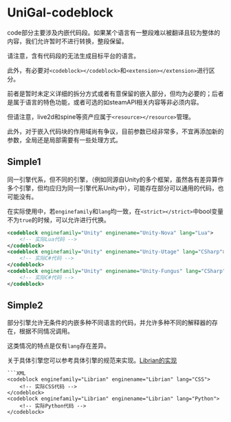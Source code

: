 # UniGal-codeblock

code部分主要涉及内嵌代码段。如果某个语言有一整段难以被翻译且较为整体的内容，我们允许暂时不进行转换，整段保留。

请注意，含有代码段的无法生成目标平台的语言。

此外，有必要对```<codeblock></codeblock>```和```<extension></extension>```进行区分。

前者是暂时未定义详细的拆分方式或者有意保留的嵌入部分，但均为必要的；后者是属于语言的特色功能，或者可选的如steamAPI相关内容等非必须内容。

但请注意，live2d和spine等资产应属于```<resource></resource>```管理。

此外，对于嵌入代码块的作用域尚有争议，目前参数已经非常多，不宜再添加新的参数，全局还是局部需要有一些处理方式。

## Simple1

同一引擎代系，但不同的引擎，（例如同源自Unity的多个框架，虽然各有差异算作多个引擎，但均应归为同一引擎代系Unity中），可能存在部分可以通用的代码，也可能没有。

在实际使用中，若```enginefamily```和```lang```均一致，在```<strict></strict>```中bool变量不为```true```的时候，可以允许进行代换。

```XML
<codeblock enginefamily="Unity" enginename="Unity-Nova" lang="Lua">
    <!-- 实际Lua代码 -->
</codeblock>
<codeblock enginefamily="Unity" enginename="Unity-Utage" lang="CSharp">
    <!-- 实际C#代码 -->
</codeblock>
<codeblock enginefamily="Unity" enginename="Unity-Fungus" lang="CSharp">
    <!-- 实际C#代码 -->
</codeblock>
```
## Simple2

部分引擎允许无条件的内嵌多种不同语言的代码，并允许多种不同的解释器的存在，根据不同情况调用。

这类情况的特点是仅有```lang```存在差异。

关于具体引擎您可以参考具体引擎的规范来实现。[Librian的实现](https://doc.librian.net/site/%E9%80%B2%E9%9A%8E/%E5%B5%8C%E5%85%A5%E4%BB%A3%E7%A2%BC.html)

```
```XML
<codeblock enginefamily="Librian" enginename="Librian" lang="CSS">
    <!-- 实际CSS代码 -->
</codeblock>
<codeblock enginefamily="Librian" enginename="Librian" lang="Python">
    <!-- 实际Python代码 -->
</codeblock>
```
